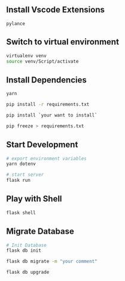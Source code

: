 ## Install Vscode Extensions
```
pylance
```


## Switch to virtual environment
```bash
virtualenv venv
source venv/Script/activate
```

## Install Dependencies
```bash
yarn
```

```bash
pip install -r requirements.txt

pip install `your want to install`

pip freeze > requirements.txt
```

## Start Development
```bash
# export environment variables
yarn dotenv 

# start server
flask run
```

## Play with Shell
```bash
flask shell
```

## Migrate Database
```bash
# Init Database
flask db init

flask db migrate -m "your comment"

flask db upgrade
```
